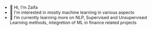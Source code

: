- 👋 Hi, I’m Zaifa
- 👀 I'm interested in mostly machine learning in various aspects
- 🌱 I’m currently learning more on NLP, Supervised and Unsupervised Learning methods, integretion of ML in finance related projects
<!-- -📫 How to reach me ...
- 😄 Pronouns: ...
- ⚡ Fun fact: ...
-->
